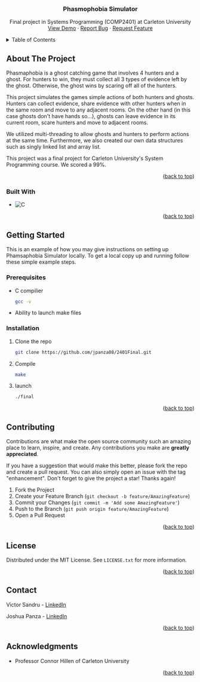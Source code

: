 <a name="readme-top"></a>

<h3 align="center">Phasmophobia Simulator</h3>

  <p align="center">
    Final project in Systems Programming (COMP2401) at Carleton University
    <br />
    <a href="https://github.com/jpanza08/2401Final">View Demo</a>
    ·
    <a href="https://github.com/jpanza08/2401Final/issues">Report Bug</a>
    ·
    <a href="https://github.com/jpanza08/2401Final/issues">Request Feature</a>
  </p>
</div>

<!-- TABLE OF CONTENTS -->
<details>
  <summary>Table of Contents</summary>
  <ol>
    <li>
      <a href="#about-the-project">About The Project</a>
      <ul>
        <li><a href="#built-with">Built With</a></li>
      </ul>
    </li>
    <li>
      <a href="#getting-started">Getting Started</a>
      <ul>
        <li><a href="#prerequisites">Prerequisites</a></li>
        <li><a href="#installation">Installation</a></li>
      </ul>
    </li>
    <!-- <li><a href="#usage">Usage</a></li> -->
    <li><a href="#contributing">Contributing</a></li>
    <li><a href="#license">License</a></li>
    <li><a href="#contact">Contact</a></li>
    <li><a href="#acknowledgments">Acknowledgments</a></li>
  </ol>
</details>

<!-- ABOUT THE PROJECT -->

## About The Project

Phasmaphobia is a ghost catching game that involves 4 hunters and a ghost. For hunters to win, they must collect all 3 types of evidence left by the ghost. Otherwise, the ghost wins by scaring off all of the hunters.

This project simulates the games simple actions of both hunters and ghosts. Hunters can collect evidence, share evidence with other hunters when in the same room and move to any adjacent rooms. On the other hand (in this case ghosts don't have hands so...), ghosts can leave evidence in its current room, scare hunters and move to adjacent rooms.

We utilized multi-threading to allow ghosts and hunters to perform actions at the same time. Furthermore, we also created our own data structures such as singly linked list and array list.

This project was a final project for Carleton University's System Programming course. We scored a 99%.

<p align="right">(<a href="#readme-top">back to top</a>)</p>

### Built With

- ![C]

<p align="right">(<a href="#readme-top">back to top</a>)</p>

<!-- GETTING STARTED -->

## Getting Started

This is an example of how you may give instructions on setting up Phamsaphobia Simulator locally.
To get a local copy up and running follow these simple example steps.

### Prerequisites

- C compilier
  ```sh
  gcc -v
  ```
- Ability to launch make files

### Installation

1. Clone the repo
   ```sh
   git clone https://github.com/jpanza08/2401Final.git
   ```
2. Compile
   ```sh
   make
   ```
3. launch
   ```sh
   ./final
   ```

<p align="right">(<a href="#readme-top">back to top</a>)</p>

<!-- USAGE EXAMPLES -->

<!-- ## Usage

Use this space to show useful examples of how a project can be used. Additional screenshots, code examples and demos work well in this space. You may also link to more resources.

_For more examples, please refer to the [Documentation](https://example.com)_

<p align="right">(<a href="#readme-top">back to top</a>)</p> -->
<!-- CONTRIBUTING -->

## Contributing

Contributions are what make the open source community such an amazing place to learn, inspire, and create. Any contributions you make are **greatly appreciated**.

If you have a suggestion that would make this better, please fork the repo and create a pull request. You can also simply open an issue with the tag "enhancement".
Don't forget to give the project a star! Thanks again!

1. Fork the Project
2. Create your Feature Branch (`git checkout -b feature/AmazingFeature`)
3. Commit your Changes (`git commit -m 'Add some AmazingFeature'`)
4. Push to the Branch (`git push origin feature/AmazingFeature`)
5. Open a Pull Request

<p align="right">(<a href="#readme-top">back to top</a>)</p>

<!-- LICENSE -->

## License

Distributed under the MIT License. See `LICENSE.txt` for more information.

<p align="right">(<a href="#readme-top">back to top</a>)</p>

<!-- CONTACT -->

## Contact

Victor Sandru - [LinkedIn](https://www.linkedin.com/in/victorsandru/)

Joshua Panza - [LinkedIn](<[LinkedIn](https://www.linkedin.com/in/victorsandru/)>)

<p align="right">(<a href="#readme-top">back to top</a>)</p>

<!-- ACKNOWLEDGMENTS -->

## Acknowledgments

- Professor Connor Hillen of Carleton University

<p align="right">(<a href="#readme-top">back to top</a>)</p>

<!-- MARKDOWN LINKS & IMAGES -->
<!-- https://www.markdownguide.org/basic-syntax/#reference-style-links -->

[contributors-shield]: https://img.shields.io/github/contributors/github_username/repo_name.svg?style=for-the-badge
[contributors-url]: https://github.com/github_username/repo_name/graphs/contributors
[forks-shield]: https://img.shields.io/github/forks/github_username/repo_name.svg?style=for-the-badge
[forks-url]: https://github.com/github_username/repo_name/network/members
[stars-shield]: https://img.shields.io/github/stars/github_username/repo_name.svg?style=for-the-badge
[stars-url]: https://github.com/github_username/repo_name/stargazers
[issues-shield]: https://img.shields.io/github/issues/github_username/repo_name.svg?style=for-the-badge
[issues-url]: https://github.com/github_username/repo_name/issues
[license-shield]: https://img.shields.io/github/license/github_username/repo_name.svg?style=for-the-badge
[license-url]: https://github.com/github_username/repo_name/blob/master/LICENSE.txt
[linkedin-shield]: https://img.shields.io/badge/-LinkedIn-black.svg?style=for-the-badge&logo=linkedin&colorB=555
[linkedin-url]: https://linkedin.com/in/linkedin_username
[product-screenshot]: images/screenshot.png
[next.js]: https://img.shields.io/badge/next.js-000000?style=for-the-badge&logo=nextdotjs&logoColor=white
[next-url]: https://nextjs.org/
[react.js]: https://img.shields.io/badge/React-20232A?style=for-the-badge&logo=react&logoColor=61DAFB
[react-url]: https://reactjs.org/
[c]: https://img.shields.io/badge/c-%2300599C.svg?style=for-the-badge&logo=c&logoColor=white
[c-url]: https://en.cppreference.com/w/c/language
